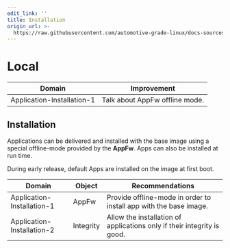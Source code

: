 ```yaml
---
edit_link: ''
title: Installation
origin_url: >-
  https://raw.githubusercontent.com/automotive-grade-linux/docs-sources/halibut/docs/security-blueprint/part-6/1-Installation.md
---
```


<!-- WARNING: This file is generated by fetch_docs.js using /home/boron/Documents/AGL/docs-webtemplate/site/_data/tocs/architecture/halibut/security_blueprint-security-blueprint-book.yml -->

# Local

<!-- section-todo -->

Domain                     | Improvement
-------------------------- | ------------------------------
Application-Installation-1 | Talk about AppFw offline mode.

<!-- end-section-todo -->

## Installation

Applications can be delivered and installed with the base image using a special
offline-mode provided by the **AppFw**. Apps can also be installed at run time.

<!-- section-note -->

During early release, default Apps are installed on the image at first boot.

<!-- end-section-note -->

<!-- section-config -->

Domain                     | Object    | Recommendations
-------------------------- | --------- | -----------------------------------------------------------------------
Application-Installation-1 | AppFw     | Provide offline-mode in order to install app with the base image.
Application-Installation-2 | Integrity | Allow the installation of applications only if their integrity is good.

<!-- end-section-config -->
